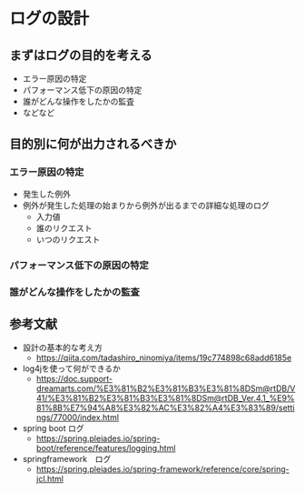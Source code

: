 # ログの設計
## まずはログの目的を考える
* エラー原因の特定
* パフォーマンス低下の原因の特定
* 誰がどんな操作をしたかの監査
* などなど

## 目的別に何が出力されるべきか
### エラー原因の特定
* 発生した例外
* 例外が発生した処理の始まりから例外が出るまでの詳細な処理のログ
  * 入力値
  * 誰のリクエスト
  * いつのリクエスト 
### パフォーマンス低下の原因の特定

### 誰がどんな操作をしたかの監査


## 参考文献
* 設計の基本的な考え方
  * https://qiita.com/tadashiro_ninomiya/items/19c774898c68add6185e
* log4jを使って何ができるか
  * https://doc.support-dreamarts.com/%E3%81%B2%E3%81%B3%E3%81%8DSm@rtDB/V41/%E3%81%B2%E3%81%B3%E3%81%8DSm@rtDB_Ver.4.1_%E9%81%8B%E7%94%A8%E3%82%AC%E3%82%A4%E3%83%89/settings/77000/index.html  
* spring boot ログ
  * https://spring.pleiades.io/spring-boot/reference/features/logging.html
* springframework　ログ
  * https://spring.pleiades.io/spring-framework/reference/core/spring-jcl.html  
